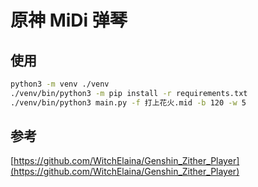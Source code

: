 # 原神 MiDi 弹琴

## 使用

```bash
python3 -m venv ./venv
./venv/bin/python3 -m pip install -r requirements.txt
./venv/bin/python3 main.py -f 打上花火.mid -b 120 -w 5
```

## 参考

[https://github.com/WitchElaina/Genshin_Zither_Player](https://github.com/WitchElaina/Genshin_Zither_Player)
